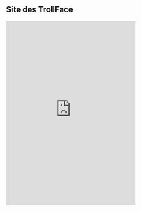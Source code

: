 ## Site des TrollFace
<iframe src="https://discord.com/widget?id=963444666127233055&theme=dark" width="350" height="500" allowtransparency="true" frameborder="0" sandbox="allow-popups allow-popups-to-escape-sandbox allow-same-origin allow-scripts"></iframe>
